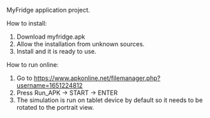 MyFridge application project. 

How to install:
1. Download myfridge.apk
2. Allow the installation from unknown sources.
3. Install and it is ready to use.

How to run online:
1. Go to https://www.apkonline.net/filemanager.php?username=1651224812
2. Press Run_APK -> START -> ENTER
3. The simulation is run on tablet device by default so it needs to be rotated to the portrait view.
